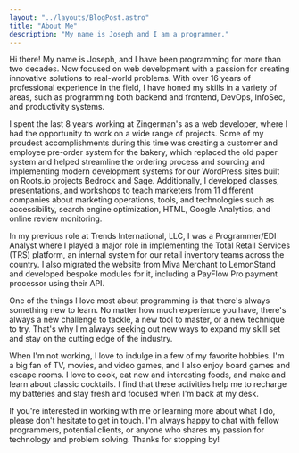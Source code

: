 ```yaml
---
layout: "../layouts/BlogPost.astro"
title: "About Me"
description: "My name is Joseph and I am a programmer."
---
```


Hi there! My name is Joseph, and I have been programming for more than two decades. Now focused on web development with a passion for creating innovative solutions to real-world problems. With over 16 years of professional experience in the field, I have honed my skills in a variety of areas, such as programming both backend and frontend, DevOps, InfoSec, and productivity systems.

I spent the last 8 years working at Zingerman's as a web developer, where I had the opportunity to work on a wide range of projects. Some of my proudest accomplishments during this time was creating a customer and employee pre-order system for the bakery, which replaced the old paper system and helped streamline the ordering process and sourcing and implementing modern development systems for our WordPress sites built on Roots.io projects Bedrock and Sage. Additionally, I developed classes, presentations, and workshops to teach marketers from 11 different companies about marketing operations, tools, and technologies such as accessibility, search engine optimization, HTML, Google Analytics, and online review monitoring.

In my previous role at Trends International, LLC, I was a Programmer/EDI Analyst where I played a major role in implementing the Total Retail Services (TRS) platform, an internal system for our retail inventory teams across the country. I also migrated the website from Miva Merchant to LemonStand and  developed bespoke modules for it, including a PayFlow Pro payment processor using their API.

One of the things I love most about programming is that there's always something new to learn. No matter how much experience you have, there's always a new challenge to tackle, a new tool to master, or a new technique to try. That's why I'm always seeking out new ways to expand my skill set and stay on the cutting edge of the industry.

When I'm not working, I love to indulge in a few of my favorite hobbies. I'm a big fan of TV, movies, and video games, and I also enjoy board games and escape rooms. I love to cook, eat new and interesting foods, and make and learn about classic cocktails.  I find that these activities help me to recharge my batteries and stay fresh and focused when I'm back at my desk.

If you're interested in working with me or learning more about what I do, please don't hesitate to get in touch. I'm always happy to chat with fellow programmers, potential clients, or anyone who shares my passion for technology and problem solving. Thanks for stopping by!